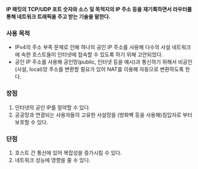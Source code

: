 **IP 패킷의 TCP/UDP 포트 숫자와 소스 및 목적지의 IP 주소 등을 재기록하면서 라우터를 통해 네트워크 트래픽을 주고 받는 기술을 말한다.**

### 사용 목적
- IPv4의 주소 부족 문제로 인해 하나의 공인 IP 주소를 사용해 다수의 사설 네트워크에 속한 호스트들이 인터넷에 접속할 수 있도록 하기 위해 고안되었다.
- 공인 IP 주소를 사용해 공인망(public, 인터넷 등을 예시)과 통신하기 위해서 비공인(사설, local)망 주소를 변환할 필요가 있어 NAT를 이용해 자동으로 변환하도록 한다.

### 장점
1. 인터넷의 공인 IP를 절약할 수 있다.
2. 공공망과 연결되는 사용자들의 고유한 사설망을 (방화벽 등을 사용해)침입자로 부터 보호할 수 있다.

### 단점
1. 호스트 간 통신에 있어 복잡성을 증가시킬 수 있다.
2. 네트워크 성능에 영향을 줄 수 있다.